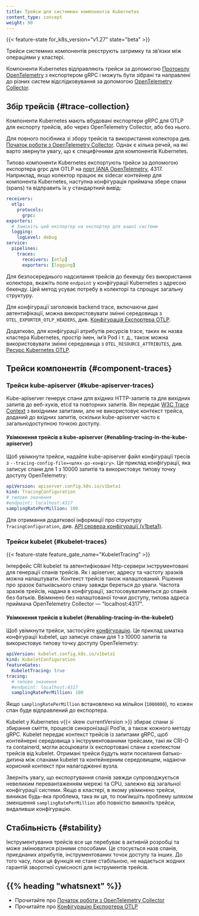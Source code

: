 ```yaml
---
title: Трейси для системних компонентів Kubernetes
content_type: concept
weight: 90
---
```


<!-- overview -->

{{< feature-state for_k8s_version="v1.27" state="beta" >}}

Трейси системних компонентів реєструють затримку та звʼязки між операціями у кластері.

Компоненти Kubernetes відправляють трейси за допомогою [Протоколу OpenTelemetry](https://github.com/open-telemetry/opentelemetry-specification/blob/main/specification/protocol/otlp.md#opentelemetry-protocol-specification) з експортером gRPC і можуть бути зібрані та направлені до різних систем відслідковування за допомогою [OpenTelemetry Collector](https://github.com/open-telemetry/opentelemetry-collector#-opentelemetry-collector).

<!-- body -->

## Збір трейсів {#trace-collection}

Компоненти Kubernetes мають вбудовані експортери gRPC для OTLP для експорту трейсів, або через OpenTelemetry Collector, або без нього.

Для повного посібника зі збору трейсів та використання колектора див. [Початок роботи з OpenTelemetry Collector](https://opentelemetry.io/docs/collector/getting-started/). Однак є кілька речей, на які варто звернути увагу, що є специфічними для компонентів Kubernetes.

Типово компоненти Kubernetes експортують трейси за допомогою експортера grpc для OTLP на
[порт IANA OpenTelemetry](https://www.iana.org/assignments/service-names-port-numbers/service-names-port-numbers.xhtml?search=opentelemetry), 4317. Наприклад, якщо колектор працює як sidecar контейнер для компонента Kubernetes, наступна конфігурація приймача збере спани (spans) та відправить їх у стандартний вивід:

```yaml
receivers:
  otlp:
    protocols:
      grpc:
exporters:
  # Замініть цей експортер на експортер для вашої системи
  logging:
    logLevel: debug
service:
  pipelines:
    traces:
      receivers: [otlp]
      exporters: [logging]
```

Для безпосереднього надсилання трейсів до бекенду без використання колектора, вкажіть поле `endpoint` у конфігурації Kubernetes з адресою бекенду. Цей метод усуває потребу в колекторі та спрощує загальну структуру.

Для конфігурації заголовків backend trace, включаючи дані автентифікації, можна використовувати змінні середовища з `OTEL_EXPORTER_OTLP_HEADERS`, див. [Конфігурація Експортера OTLP](https://opentelemetry.io/docs/languages/sdk-configuration/otlp-exporter/).

Додатково, для конфігурації атрибутів ресурсів trace, таких як назва кластера Kubernetes, простір імен, імʼя Pod і т. д., також можна використовувати змінні середовища з `OTEL_RESOURCE_ATTRIBUTES`, див. [Ресурс Kubernetes OTLP](https://opentelemetry.io/docs/specs/semconv/resource/k8s/).

## Трейси компонентів {#component-traces}

### Трейси kube-apiserver {#kube-apiserver-traces}

Kube-apiserver генерує спани для вхідних HTTP-запитів та для вихідних запитів до веб-хуків, etcd та повторних запитів. Він передає [W3C Trace Context](https://www.w3.org/TR/trace-context/) з вихідними запитами, але не використовує контекст трейса, доданий до вхідних запитів, оскільки kube-apiserver часто є загальнодоступною точкою доступу.

#### Увімкнення трейсів в kube-apiserver {#enabling-tracing-in-the-kube-apiserver}

Щоб увімкнути трейси, надайте kube-apiserver файл конфігурації тресів з `--tracing-config-file=<шлях-до-конфігу>`. Це приклад конфігурації, яка записує спани для 1 з 10000 запитів та використовує типову точку доступу OpenTelemetry:

```yaml
apiVersion: apiserver.config.k8s.io/v1beta1
kind: TracingConfiguration
# типове значення
#endpoint: localhost:4317
samplingRatePerMillion: 100
```

Для отримання додаткової інформації про структуру `TracingConfiguration`, див. [API сервера конфігурації (v1beta1)](/uk/docs/reference/config-api/apiserver-config.v1beta1/#apiserver-k8s-io-v1beta1-TracingConfiguration).

### Трейси kubelet {#kubelet-traces}

{{< feature-state feature_gate_name="KubeletTracing" >}}

Інтерфейс CRI kubelet та автентифіковані http-сервери інструментовані для генерації спанів трейсів. Як і apiserver, адресу та частоту зразків можна налаштувати. Контекст трейсів також налаштований. Рішення про зразок батьківського спану завжди береться до уваги. Частота зразків трейсів, надана в конфігурації, застосовуватиметься до спанів без батьків. Ввімкнено без налаштованої точки доступу, типова адреса приймача OpenTelemetry Collector — "localhost:4317".

#### Увімкнення трейсів в kubelet {#enabling-tracing-in-the-kubelet}

Щоб увімкнути трейси, застосуйте [конфігурацію](https://github.com/kubernetes/component-base/blob/release-1.27/tracing/api/v1/types.go). Це приклад шматка конфігурації kubelet, що записує спани для 1 з 10000 запитів та використовує типову точку доступу OpenTelemetry:

```yaml
apiVersion: kubelet.config.k8s.io/v1beta1
kind: KubeletConfiguration
featureGates:
  KubeletTracing: true
tracing:
  # типове значення
  #endpoint: localhost:4317
  samplingRatePerMillion: 100
```

Якщо `samplingRatePerMillion` встановлено на мільйон (`1000000`), то кожен спан буде відправлений до експортера.

Kubelet у Kubernetes v{{< skew currentVersion >}} збирає спани зі збирання сміття, процесів синхронізації Podʼів, а також кожного методу gRPC. Kubelet передає контекст трейсів із запитами gRPC, щоб контейнерні середовища з інструментованими трейсами, такі як CRI-O та containerd, могли асоціювати їх експортовані спани з контекстом трейсів від kubelet. Отримані трейси будуть мати посилання батько-дитина між спанами kubelet та контейнерним середовищем, надаючи корисний контекст при налагодженні вузла.

Зверніть увагу, що експортування спанів завжди супроводжується невеликим перевантаженням мережі та CPU, залежно від загальної конфігурації системи. Якщо в кластері, в якому увімкнено трейси, виникає будь-яка проблема, така як ця, то помʼякшіть проблему шляхом зменшення `samplingRatePerMillion` або повністю вимкніть трейси, видаливши конфігурацію.

## Стабільність {#stability}

Інструментування трейсів все ще перебуває в активній розробці та може змінюватися різними способами. Це стосується назв спанів, приєднаних атрибутів, інструментованих точок доступу та інших. До того часу, поки ця функція не стане стабільною, не надається жодних гарантій зворотної сумісності для інструментів трейсів.

## {{% heading "whatsnext" %}}

* Прочитайте про [Початок роботи з OpenTelemetry Collector](https://opentelemetry.io/docs/collector/getting-started/)
* Прочитайте про [Конфігурацію Експортера OTLP](https://opentelemetry.io/docs/languages/sdk-configuration/otlp-exporter/)
